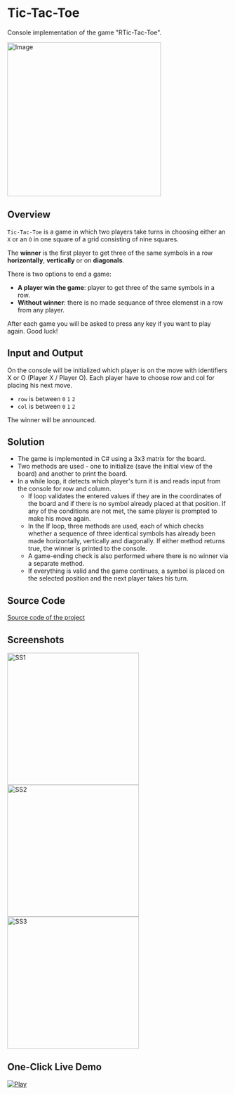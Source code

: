# Tic-Tac-Toe

 Console implementation of the game "RTic-Tac-Toe".

<p>
<img alt="Image" width="350"px src="https://user-images.githubusercontent.com/74410756/216642677-5cd92b8b-302f-496b-9301-6674fe525057.jpg">
</p>

## Overview
`Tic-Tac-Toe` is a game in which two players take turns in choosing either an `X` or an `O` in one square of a grid consisting of nine squares. 

The **winner** is the first player to get three of the same symbols in a row **horizontally**, **vertically** or on **diagonals**.

There is two options to end a game:

- **A player win the game**: player to get three of the same symbols in a row.
- **Without winner**: there is no made sequance of three elemenst in a row from any player.

After each game you will be asked to press any key if you want to play again. Good luck!

## Input and Output
On the console will be initialized which player is on the move with identifiers X or O (Player X / Player O). Each player have to choose row and col for placing his next move.
- `row` is between `0` `1` `2`
- `col` is between `0` `1` `2`

The winner will be announced.

## Solution
- The game is implemented in C# using a 3x3 matrix for the board.
- Two methods are used - one to initialize (save the initial view of the board) and another to print the board.
- In a while loop, it detects which player's turn it is and reads input from the console for row and column.
  - If loop validates the entered values if they are in the coordinates of the board and if there is no symbol already placed at that position. If any of the conditions are not met, the same player is prompted to make his move again.
  - In the If loop, three methods are used, each of which checks whether a sequence of three identical symbols has already been made horizontally, vertically and diagonally. If either method returns true, the winner is printed to the console.
  - A game-ending check is also performed where there is no winner via a separate method.
  - If everything is valid and the game continues, a symbol is placed on the selected position and the next player takes his turn.

## Source Code
[Source code of the project](TicTacToe.cs)

## Screenshots
<img width="300" alt="SS1" src="https://user-images.githubusercontent.com/74410756/216659663-f0edfb9a-5a02-46ef-800b-1c8a36522195.png"> <img width="300" alt="SS2" src="https://user-images.githubusercontent.com/74410756/216659660-ae0464e2-749a-4196-b38a-84d7a193907b.png"> <img width="300" alt="SS3" src="https://user-images.githubusercontent.com/74410756/216659649-dc740c54-8d51-42ee-b6e1-225c10de83a8.png">

## One-Click Live Demo

[<img alt="Play" src="https://user-images.githubusercontent.com/74410756/193477520-ba86bbff-a312-4dbf-942a-c24e902073f7.png">](https://replit.com/@Dochkoff/Tic-Tac-Toe#Main.cs)

